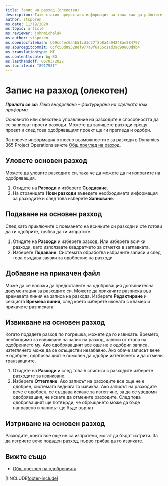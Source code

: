 ```yaml
---
title: Запис на разход (олекотен)
description: Тази статия предоставя информация за това как да работите с въвеждане на разходи в опростено разполагане.
author: stsporen
ms.date: 11/19/2020
ms.topic: article
ms.reviewer: johnmichalak
ms.author: stsporen
ms.openlocfilehash: b69cc4ec0a4b51cd1d27f8b8a4a94248ae884797
ms.sourcegitcommit: 6cfc50d89528df977a8f6a55c1ad39d99800d9b4
ms.translationtype: MT
ms.contentlocale: bg-BG
ms.lasthandoff: 06/03/2022
ms.locfileid: "8917931"
---
```

# <a name="expense-entry-lite"></a>Запис на разход (олекотен)

_**Прилага се за:** Леко внедряване – фактуриране на сделката към проформа_

Основното или олекотено управление на разходите е способността да се записват прости разходи. Можете да запишете разходи срещу проект и след това одобряващият проект ще ги прегледа и одобри.

За повече информация относно възможностите за разходи в Dynamics 365 Project Operations вижте [Общ преглед на разход](expense-overview.md).

## <a name="capture-a-basic-expense"></a>Уловете основен разход

Можете да уловите разходите си, така че да можете да ги изпратите на одобряващия.

1. Отидете на **Разходи** и изберете **Създаване**.
2. На страницата **Нови разходи** въведете необходимата информация за разходите и след това изберете **Записване**.

## <a name="submit-a-basic-expense"></a>Подаване на основен разход

След като приключите с поемането на всичките си разходи и сте готови да ги одобрите, трябва да ги изпратите.

1. Отидете на **Разходи** и изберете разход. Или изберете всички разходи, като използвате квадратчето за отметка в заглавката.
2. Изберете **Подаване**. Системата обработва избраните записи и след това създава заявки за одобрение на разходи.

## <a name="add-an-attachment"></a>Добавяне на прикачен файл

Може да се наложи да предоставите на одобряващия допълнителна документация за разходите си. Можете да прикачите разписка във времевата линия на записа на разхода. Изберете **Редактиране** и секцията **Времева линия**, след което изберете иконата с кламер и прикачете разписката.

## <a name="recall-a-basic-expense"></a>Извикване на основен разход

Когато подадете разход по погрешка, можете да го извикате. Времето, необходимо за извикване на запис на разход, зависи от етапа на одобрението му.  Ако одобряващият все още не е одобрил записа, изтеглянето може да се осъществи незабавно. Ако обаче записът вече е одобрен, одобряващият е помолен да одобри изтеглянето и да отмени транзакциите.

1. Отидете на **Разходи** и след това в списъка с разходите изберете разходите за извикване.
2. Изберете **Оттегляне**. Ако записът на разходите все още не е одобрен, системата веднага го извиква. Ако записът на разходите вече е одобрен, се създава искане за изтегляне, за да се уведоми одобряващия, че искате да отмените разходите. След това одобряващият ще потвърди, че обръщането може да бъде направено и записът ще бъде върнат.

## <a name="delete-a-basic-expense"></a>Изтриване на основен разход

Разходите, които все още не са изпратени, могат да бъдат изтрити. За да изтриете вече подаден разход, първо трябва да го извикате.

## <a name="see-also"></a>Вижте също

- [Общ преглед на одобренията](../approvals/approvals-overview.md)


[!INCLUDE[footer-include](../includes/footer-banner.md)]
